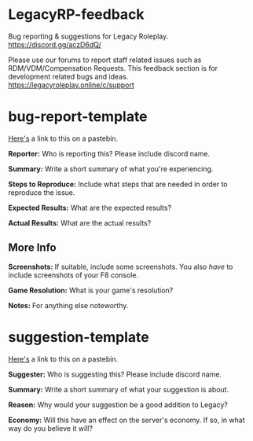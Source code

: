 # LegacyRP-feedback
Bug reporting &amp; suggestions for Legacy Roleplay. https://discord.gg/aczD6dQ/

Please use our forums to report staff related issues such as RDM/VDM/Compensation Requests. This feedback section is for development related bugs and ideas. https://legacyroleplay.online/c/support


# bug-report-template

[Here's](https://pastebin.com/6H2RD7y9) a link to this on a pastebin.

**Reporter:**
Who is reporting this? Please include discord name.

**Summary:**
Write a short summary of what you're experiencing.

**Steps to Reproduce:**
Include what steps that are needed in order to reproduce the issue.

**Expected Results:**
What are the expected results?

**Actual Results:**
What are the actual results?

## More Info

**Screenshots:**
If suitable, include some screenshots. You also *have* to include screenshots of your F8 console.

**Game Resolution:**
What is your game's resolution?

**Notes:**
For anything else noteworthy.


# suggestion-template

[Here's](https://pastebin.com/6yyZ6ViR) a link to this on a pastebin.

**Suggester:**
Who is suggesting this? Please include discord name.

**Summary:**
Write a short summary of what your suggestion is about.

**Reason:**
Why would your suggestion be a good addition to Legacy?

**Economy:**
Will this have an effect on the server's economy. If so, in what way do you believe it will?
